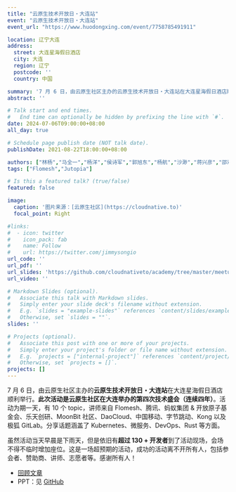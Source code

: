 ```yaml
---
title: "云原生技术开放日・大连站"
event: "云原生技术开放日・大连站"
event_url: "https://www.huodongxing.com/event/7758785491911"

location: 辽宁大连
address:
  street: 大连星海假日酒店
  city: 大连
  region: 辽宁
  postcode: ''
  country: 中国

summary: '7 月 6 日，由云原生社区主办的云原生技术开放日・大连站在大连星海假日酒店顺利举行。'
abstract: ''

# Talk start and end times.
#   End time can optionally be hidden by prefixing the line with `#`.
date: 2024-07-06T09:00:00+08:00
all_day: true

# Schedule page publish date (NOT talk date).
publishDate: 2021-08-22T18:00:00+08:00

authors: ["林杨","马全一","杨洋","侯诗军","郭旭东","杨航","沙渺","蒋兴彦","邵欢庆","柴壮","张晋涛","王蕴博","马景贺"]
tags: ["Flomesh","Jutopia"]

# Is this a featured talk? (true/false)
featured: false

image:
  caption: '图片来源：[云原生社区](https://cloudnative.to)'
  focal_point: Right

#links:
#  - icon: twitter
#    icon_pack: fab
#    name: Follow
#    url: https://twitter.com/jimmysongio
url_code: ''
url_pdf: ''
url_slides: 'https://github.com/cloudnativeto/academy/tree/master/meetup/14-dalian'
url_video: ''

# Markdown Slides (optional).
#   Associate this talk with Markdown slides.
#   Simply enter your slide deck's filename without extension.
#   E.g. `slides = "example-slides"` references `content/slides/example-slides.md`.
#   Otherwise, set `slides = ""`.
slides: ''

# Projects (optional).
#   Associate this post with one or more of your projects.
#   Simply enter your project's folder or file name without extension.
#   E.g. `projects = ["internal-project"]` references `content/project/deep-learning/index.md`.
#   Otherwise, set `projects = []`.
projects: []
---
```


7 月 6 日，由云原生社区主办的**云原生技术开放日・大连站**在大连星海假日酒店顺利举行。**此次活动是云原生社区在大连举办的第四次技术盛会（连续四年）**。活动为期一天，有 10 个 topic，讲师来自 Flomesh、腾讯、蚂蚁集团 & 开放原子基金会、乐天创研、MoonBit 社区、DaoCloud、中国移动、字节跳动、Kong 以及极狐 GitLab。分享话题涵盖了 Kubernetes、微服务、DevOps、Rust 等方面。

虽然活动当天早晨是下雨天，但是依旧有**超过 130 + 开发者**到了活动现场，会场不得不临时增加座位。这是一场超预期的活动，成功的活动离不开所有人，包括参会者、赞助商、讲师、志愿者等。感谢所有人！

- [回顾文章](https://mp.weixin.qq.com/s/-bB1aHnfdkxQTGn0PPcA7A)
- PPT：见 [GitHub](https://github.com/cloudnativeto/academy/tree/master/meetup/14-dalian)
